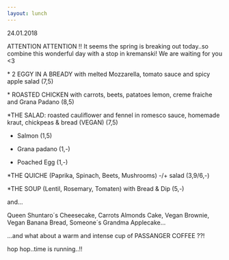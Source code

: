 ```yaml
---
layout: lunch
---
```



24.01.2018

ATTENTION ATTENTION !! It seems the spring is breaking out today..so combine this wonderful day with a stop in kremanski! We are waiting for you &lt;3

\* 2 EGGY IN A BREADY with melted Mozzarella, tomato sauce and spicy apple salad (7,5)

\* ROASTED CHICKEN with carrots, beets, patatoes lemon, creme fraiche and Grana Padano (8,5)

\*THE SALAD: roasted cauliflower and fennel in romesco sauce, homemade kraut, chickpeas & bread (VEGAN) (7,5)

+ Salmon (1,5)

+ Grana padano (1,-)

+ Poached Egg (1,-)

\*THE QUICHE (Paprika, Spinach, Beets, Mushrooms) -/+ salad (3,9/6,-)

\*THE SOUP (Lentil, Rosemary, Tomaten) with Bread & Dip (5,-)

and...

Queen Shuntaro&acute;s Cheesecake, Carrots Almonds Cake, Vegan Brownie, Vegan Banana Bread, Someone&acute;s Grandma Applecake...

...and what about a warm and intense cup of PASSANGER COFFEE ??!

hop hop..time is running..!!